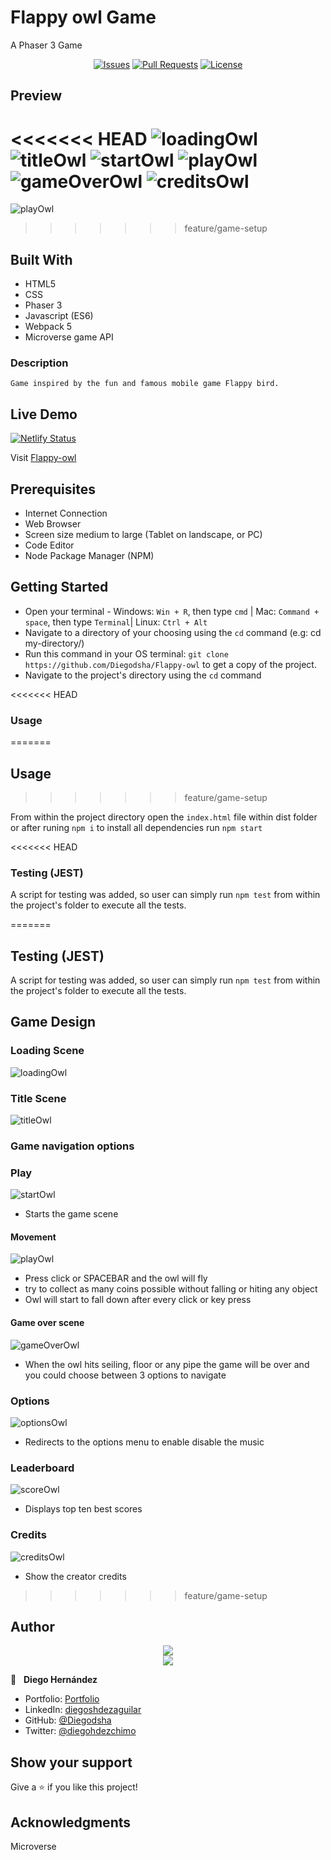 # Flappy owl Game

A Phaser 3 Game 

<p align="center">
  <a href="https://github.com/Diegodsha/Flappy-owl/issues">
  <img src="https://img.shields.io/github/issues-raw/Diegodsha/Flappy-owl?style=for-the-badge"
       alt="Issues"></a>
   <a href="https://github.com/Diegodsha/Flappy-owl/pulls">
  <img src="https://img.shields.io/github/issues-pr/Diegodsha/Flappy-owl?style=for-the-badge"
       alt="Pull Requests"></a>
   <a href="https://github.com/Diegodsha/Flappy-owl/blob/main/LICENSE">
  <img src="https://img.shields.io/github/license/Diegodsha/Flappy-owl?style=for-the-badge"
       alt="License"></a>
</p>

## Preview

<<<<<<< HEAD
![loadingOwl](https://user-images.githubusercontent.com/70416006/122822200-60c5a580-d2a3-11eb-937d-bbe23ce7ec9f.png)
![titleOwl](https://user-images.githubusercontent.com/70416006/122821934-0f1d1b00-d2a3-11eb-8352-8dead4136ac9.png)
![startOwl](https://user-images.githubusercontent.com/70416006/122821915-09bfd080-d2a3-11eb-8a6d-e547f55bdb05.png)
![playOwl](https://user-images.githubusercontent.com/70416006/122822202-615e3c00-d2a3-11eb-9e53-15cf693b75ac.png)
![gameOverOwl](https://user-images.githubusercontent.com/70416006/122821910-088ea380-d2a3-11eb-92da-45b850049024.png)
![creditsOwl](https://user-images.githubusercontent.com/70416006/122822201-615e3c00-d2a3-11eb-8921-603878542ba4.png)
=======
![playOwl](https://user-images.githubusercontent.com/70416006/122822202-615e3c00-d2a3-11eb-9e53-15cf693b75ac.png)
>>>>>>> feature/game-setup

## Built With

- HTML5
- CSS
- Phaser 3
- Javascript (ES6)
- Webpack 5
- Microverse game API

### Description

    Game inspired by the fun and famous mobile game Flappy bird.

## Live Demo

[![Netlify Status](https://api.netlify.com/api/v1/badges/08942cd1-5255-4122-a2c1-32302e7ef22f/deploy-status)](https://app.netlify.com/sites/thirsty-bhaskara-8563f9/deploys)

Visit [Flappy-owl](https://60d0fcd23b543e0008042694--thirsty-bhaskara-8563f9.netlify.app/)

## Prerequisites
  - Internet Connection
  - Web Browser
  - Screen size medium to large (Tablet on landscape, or PC)
  - Code Editor 
  - Node Package Manager (NPM)


## Getting Started

- Open your terminal - Windows: `Win + R`, then type `cmd` | Mac: `Command + space`, then type `Terminal`| Linux: `Ctrl + Alt`
- Navigate to a directory of your choosing using the `cd` command (e.g: cd my-directory/)
- Run this command in your OS terminal: `git clone https://github.com/Diegodsha/Flappy-owl` to get a copy of the project.
- Navigate to the project's directory using the `cd` command

<<<<<<< HEAD
### Usage
=======
## Usage
>>>>>>> feature/game-setup

From within the project directory open the `index.html` file within dist folder or after runing `npm i` to install all dependencies  run `npm start`


<<<<<<< HEAD
### Testing (JEST)

A script for testing was added, so user can simply run `npm test` from within the project's folder to execute all the tests.

=======
## Testing (JEST)

A script for testing was added, so user can simply run `npm test` from within the project's folder to execute all the tests.

## Game Design
### Loading Scene

![loadingOwl](https://user-images.githubusercontent.com/70416006/122822200-60c5a580-d2a3-11eb-937d-bbe23ce7ec9f.png)

### Title Scene

![titleOwl](https://user-images.githubusercontent.com/70416006/122821934-0f1d1b00-d2a3-11eb-8352-8dead4136ac9.png)

### Game navigation options
### Play

![startOwl](https://user-images.githubusercontent.com/70416006/122821915-09bfd080-d2a3-11eb-8a6d-e547f55bdb05.png)

- Starts the game scene

#### Movement

![playOwl](https://user-images.githubusercontent.com/70416006/122822202-615e3c00-d2a3-11eb-9e53-15cf693b75ac.png)

- Press click or SPACEBAR and the owl will fly
- try to collect as many coins possible without falling or hiting any object
- Owl will start to fall down after every click or key press

#### Game over scene

![gameOverOwl](https://user-images.githubusercontent.com/70416006/122821910-088ea380-d2a3-11eb-92da-45b850049024.png)

- When the owl hits seiling, floor or any pipe the game will be over and you could choose between 3 options to navigate


### Options

![optionsOwl](https://user-images.githubusercontent.com/70416006/122830171-953e5f00-d2ad-11eb-8391-630ed2d62d47.png)

- Redirects to the options menu to enable disable the music

### Leaderboard

![scoreOwl](https://user-images.githubusercontent.com/70416006/122830169-953e5f00-d2ad-11eb-92b9-4b97a566ced8.png)

- Displays top ten best scores
### Credits

![creditsOwl](https://user-images.githubusercontent.com/70416006/122822201-615e3c00-d2a3-11eb-8921-603878542ba4.png)

- Show the creator credits



>>>>>>> feature/game-setup
## Author
<div align="center">
<img src="https://user-images.githubusercontent.com/70416006/121233844-aff9e800-c858-11eb-99e4-d36b833d3fa9.png">
</div>
<div align="center">
<img src="https://user-images.githubusercontent.com/70416006/121235243-42e75200-c85a-11eb-967d-ea05dd5efe1f.png">
</div>

👤 &nbsp; **Diego Hernández**
- Portfolio: [Portfolio](https://dshagui.com/)
- LinkedIn: [diegoshdezaguilar](https://www.linkedin.com/in/diegoshdezaguilar/)
- GitHub: [@Diegodsha](https://github.com/Diegodsha)
- Twitter: [@diegohdezchimo](https://twitter.com/diegohdezchimo)

## Show your support

Give a ⭐️ if you like this project!

## Acknowledgments

Microverse